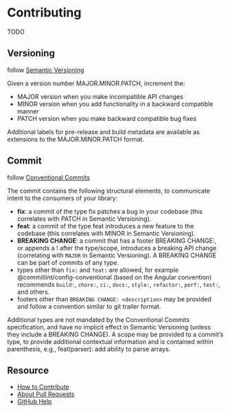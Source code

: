 # Contributing

TODO

## Versioning

follow [Semantic Versioning](https://semver.org/) 

Given a version number MAJOR.MINOR.PATCH, increment the:

* MAJOR version when you make incompatible API changes
* MINOR version when you add functionality in a backward compatible manner
* PATCH version when you make backward compatible bug fixes

Additional labels for pre-release and build metadata are available as extensions to the MAJOR.MINOR.PATCH format.

## Commit

follow [Conventional Commits](https://www.conventionalcommits.org/en/v1.0.0/)

The commit contains the following structural elements, to communicate intent to the consumers of your library:

* **fix**: a commit of the type fix patches a bug in your codebase (this correlates with PATCH in Semantic Versioning).
* **feat**: a commit of the type feat introduces a new feature to the codebase (this correlates with MINOR in Semantic Versioning).
* **BREAKING CHANGE**: a commit that has a footer BREAKING CHANGE:, or appends a ! after the type/scope, introduces a breaking API change (correlating with ```MAJOR``` in Semantic Versioning). A BREAKING CHANGE can be part of commits of any type.
* types other than ```fix:``` and ```feat:``` are allowed, for example @commitlint/config-conventional (based on the Angular convention) recommends ```build:```, ```chore:```, ```ci:```, ```docs:```, ```style:```, ```refactor:```, ```perf:```, ```test:```, and others.
* footers other than ```BREAKING CHANGE: <description>``` may be provided and follow a convention similar to git trailer format.

Additional types are not mandated by the Conventional Commits specification, and have no implicit effect in Semantic Versioning (unless they include a BREAKING CHANGE). A scope may be provided to a commit’s type, to provide additional contextual information and is contained within parenthesis, e.g., feat(parser): add ability to parse arrays.

## Resource

* [How to Contribute](https://opensource.guide/how-to-contribute/)
* [About Pull Requests](https://docs.github.com/pull-requests/collaborating-with-pull-requests/proposing-changes-to-your-work-with-pull-requests/about-pull-requests)
* [GitHub Help](https://help.github.com)
